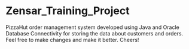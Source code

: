 # Zensar_Training_Project
PizzaHut order management system developed using Java and Oracle Database Connectivity for storing the data about customers and orders.
Feel free to make changes and make it better.
Cheers!
